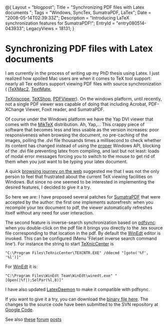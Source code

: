@{
  Layout = "blogpost";
  Title = "Synchronizing PDF files with Latex documents ";
  Tags = "Windows, SyncTex, SumatraPDF, LaTex";
  Date = "2008-05-14T02:39:33Z";
  Description = "Introducing LaTeX synchronization features for SumatraPDF!";
  EntryId = "entry080514-043933";
  LegacyViews = 18131;
}
# Synchronizing PDF files with Latex documents 

I am currently in the process of writing up my PhD thesis using Latex. I just realized how spoiled Mac users are when it comes to TeX tool support: nearly all Tex editors support viewing PDF files with source synchronization (
[iTeXMac2](http://itexmac.sourceforge.net/), [TextMate](http://macromates.com/),

[TeXniscope](http://www2.ing.unipi.it/~d9615/homepage/texniscope.html),
[TeXShop](http://www.uoregon.edu/~koch/texshop/),
[PDFViewer](http://www.object-craft.com.au/projects/macosxutils/pdfviewer.html)). On the windows platform, until recently, not a single PDF viewer was capable of doing that including Acrobat, PDF-XChange Viewer, Foxit reader, and SumatraPDF.

Of course under the Windows platform we have the Yap DVI viewer that comes with the [MikTeX](http://miktex.org/) 
distribution. Ah, Yap,... This crappy piece of software that becomes less and less usable as the version increases: poor responsiveness when browsing the document, no pre-caching of the images, polling the .dvi file thousands times a millisecond to check whether its content has changed instead of using the [proper](http://msdn.microsoft.com/en-us/library/aa365465(VS.85).aspx) Windows API, blocking of the .dvi file preventing latex from compiling, and last but not least: loads of modal error messages forcing you to switch to the mouse to get rid of them when you just want to be typing your latex document.

A quick [browsing journey on the web](http://magic.aladdin.cs.cmu.edu/2008/01/02/sumatrapdf-08-released/) suggested me that I was not the only person to feel that frustrated about the current TeX viewing facilities on Windows. But since no one seemed to be interested in implementing the desired features, I decided to give it a try.

So here we are: I have proposed several patches for [SumatraPDF](http://blog.kowalczyk.info/software/sumatrapdf/) that were accepted by the author: the first one implements autorefresh: when you recompile your tex document to pdf, the viewer automatically refreshes itself without any need for user interaction.

The second feature is inverse-search synchronization based on [pdfsync](http://itexmac.sourceforge.net/pdfsync.html):
 when you double-click on the pdf file it brings you directly to the .tex source file corresponding to that location in the pdf. By default the [WinEdt](http://www.winedt.com/) editor is invoked. 
 This can be configured (Menu 'File\set inverse search command line'). For instance the string to start [TeXnicCenter](http://www.toolscenter.org/) is

    "C:\Program Files\TeXnicCenter\TEXCNTR.EXE" /ddecmd "[goto('%f', '%l')]"

For [WinEdt](http://www.winedt.com/) it is:

    "C:\Program Files\WinEdt Team\WinEdt\winedt.exe" "[Open(|%f|);SelPar(%l,8)]"

I have also updated [LatexDaemon](../software/latexdaemon/index.html) to make it compatible with pdfsync.

If you want to give it a try, you can download the [binary file here](../software/sumatra/SumatraPDF-sync.exe).
The changes to the source code have been submitted to the SVN repository at [Google Code](http://code.google.com/p/sumatrapdf/).

See also [these](http://blog.kowalczyk.info/forum_sumatra/topic.php?TopicId=840&amp;Posts=7) 
[forum](http://blog.kowalczyk.info/forum_sumatra/topic.php?TopicId=864&amp;Posts=4)
 [posts](http://blog.kowalczyk.info/forum_sumatra/topic.php?TopicId=868&amp;Posts=0)